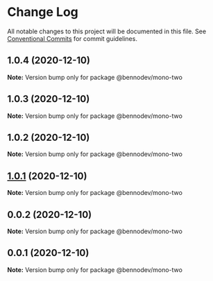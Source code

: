 # Change Log

All notable changes to this project will be documented in this file.
See [Conventional Commits](https://conventionalcommits.org) for commit guidelines.

## 1.0.4 (2020-12-10)

**Note:** Version bump only for package @bennodev/mono-two





## 1.0.3 (2020-12-10)

**Note:** Version bump only for package @bennodev/mono-two





## 1.0.2 (2020-12-10)

**Note:** Version bump only for package @bennodev/mono-two





## [1.0.1](https://github.com/agile-ts/github-actions-test/compare/v0.0.2...v1.0.1) (2020-12-10)

**Note:** Version bump only for package @bennodev/mono-two






## 0.0.2 (2020-12-10)

**Note:** Version bump only for package @bennodev/mono-two

## 0.0.1 (2020-12-10)

**Note:** Version bump only for package @bennodev/mono-two
